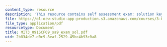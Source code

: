 ```yaml
---
content_type: resource
description: 'This resource contains self assessment exam: solution key.'
file: https://ol-ocw-studio-app-production.s3.amazonaws.com/courses/3-091sc-introduction-to-solid-state-chemistry-fall-2010/2b834de7d0c98eaf252945bc4b93c0a8_MIT3_091SCF09_sa9_exam_sol.pdf
file_type: application/pdf
resourcetype: Document
title: MIT3_091SCF09_sa9_exam_sol.pdf
uid: 2b834de7-d0c9-8eaf-2529-45bc4b93c0a8
---
```

